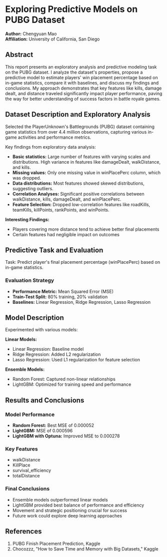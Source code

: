 # Exploring Predictive Models on PUBG Dataset

**Author:** Chengyuan Mao  
**Affiliation:** University of California, San Diego

## Abstract
This report presents an exploratory analysis and predictive modeling task on the PUBG dataset. I analyze the dataset's properties, propose a predictive model to estimate players' win placement percentage based on in-game statistics, compare it with baselines, and discuss my findings and conclusions. My approach demonstrates that key features like kills, damage dealt, and distance traveled significantly impact player performance, paving the way for better understanding of success factors in battle royale games.

## Dataset Description and Exploratory Analysis
Selected the PlayerUnknown's Battlegrounds (PUBG) dataset containing game statistics from over 4.4 million observations, capturing various in-game activities and performance metrics.

Key findings from exploratory data analysis:

* **Basic statistics:** Large number of features with varying scales and distributions. High variance in features like damageDealt, walkDistance, and kills.
* **Missing values:** Only one missing value in winPlacePerc column, which was dropped.
* **Data distributions:** Most features showed skewed distributions, suggesting outliers.
* **Correlation Analyses:** Significant positive correlations between walkDistance, kills, damageDealt, and winPlacePerc.
* **Feature Selection:** Dropped low-correlation features like roadKills, teamKills, killPoints, rankPoints, and winPoints.

**Interesting Findings:**
* Players covering more distance tend to achieve better final placements
* Certain features had negligible impact on outcomes

## Predictive Task and Evaluation
Task: Predict player's final placement percentage (winPlacePerc) based on in-game statistics.

### Evaluation Strategy
* **Performance Metric:** Mean Squared Error (MSE)
* **Train-Test Split:** 80% training, 20% validation
* **Baselines:** Linear Regression, Ridge Regression, Lasso Regression

## Model Description
Experimented with various models:

**Linear Models:**
* Linear Regression: Baseline model
* Ridge Regression: Added L2 regularization
* Lasso Regression: Used L1 regularization for feature selection

**Ensemble Models:**
* Random Forest: Captured non-linear relationships
* LightGBM: Optimized for training speed and performance

## Results and Conclusions

### Model Performance
* **Random Forest:** Best MSE of 0.000052
* **LightGBM:** MSE of 0.000596
* **LightGBM with Optuna:** Improved MSE to 0.000278

### Key Features
* walkDistance
* KillPlace
* survival_efficiency
* totalDistance

### Final Conclusions
* Ensemble models outperformed linear models
* LightGBM provided best balance of performance and efficiency
* Movement and strategic positioning crucial for success
* Future work could explore deep learning approaches

## References
1. PUBG Finish Placement Prediction, Kaggle
2. Chocozzz, "How to Save Time and Memory with Big Datasets," Kaggle